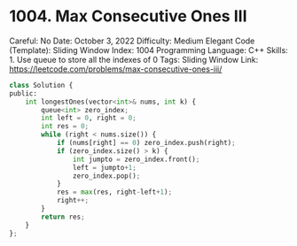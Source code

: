 # 1004. Max Consecutive Ones III

Careful: No
Date: October 3, 2022
Difficulty: Medium
Elegant Code (Template): Sliding Window
Index: 1004
Programming Language: C++
Skills: 1. Use queue to store all the indexes of 0
Tags: Sliding Window
Link: https://leetcode.com/problems/max-consecutive-ones-iii/

```python
class Solution {
public:
    int longestOnes(vector<int>& nums, int k) {
        queue<int> zero_index;
        int left = 0, right = 0;
        int res = 0;
        while (right < nums.size()) {
            if (nums[right] == 0) zero_index.push(right);
            if (zero_index.size() > k) {
                int jumpto = zero_index.front();
                left = jumpto+1;
                zero_index.pop();
            }
            res = max(res, right-left+1);
            right++;
        }
        return res;
    }
};
```